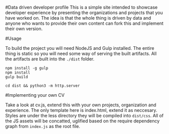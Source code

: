 #Data driven developer profile
This is a simple site intended to showcase developer experience by presenting the organizations and projects that you have worked on. The idea is that the whole thing is driven by data and anyone who wants to provide their own content can fork this and implement their own version.

#Usage

To build the project you will need NodeJS and Gulp installed. The entire thing is static so you will need some way of serving the built artifacts. All the artifacts are built into the `./dist` folder.

```
npm install -g gulp
npm install
gulp build

cd dist && python3 -m http.server
```

#Implementing your own CV

Take a look at cv.js, extend this with your own projects, organization and experience. The only template here is index.html, extend it as neccesary. Styles are under the less directory they will be compiled into `dist/css`. All of the JS assets will be concatted, uglified based on the require dependency graph from `index.js` as the root file.
